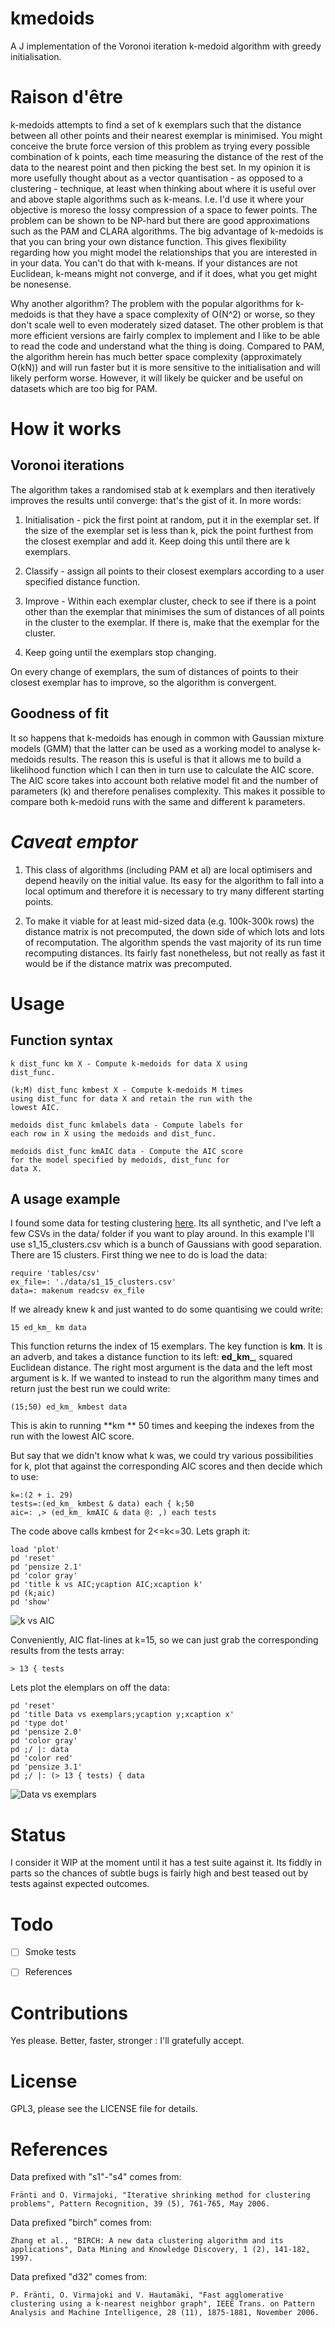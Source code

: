 # kmedoids

A J implementation of the Voronoi iteration k-medoid algorithm
with greedy initialisation.

# Raison d'être

k-medoids attempts to find a set of k exemplars such that the
distance between all other points and their nearest exemplar
is minimised. You might conceive the brute force version of
this problem as trying every possible combination of k points,
each time measuring the distance of the rest of the data to
the nearest point and then picking the best set. In my opinion
it is more usefully thought about as a vector quantisation -
as opposed to a clustering - technique, at least when thinking
about where it is useful over and above staple algorithms such
as k-means. I.e. I'd use it where your objective is moreso the
lossy compression of a space to fewer points. The problem can
be shown to be NP-hard but there are good approximations such
as the PAM and CLARA algorithms. The big advantage of k-medoids
is that you can bring your own distance function. This gives
flexibility regarding how you might model the relationships
that you are interested in in your data. You can't do that
with k-means. If your distances are not Euclidean, k-means
might not converge, and if it does, what you get might be
nonesense.

Why another algorithm? The problem with the popular algorithms
for k-medoids is that they have a space complexity of O(N^2)
or worse, so they don't scale well to even moderately sized
dataset. The other problem is that more efficient versions are
fairly complex to implement and I like to be able to read the
code and understand what the thing is doing. Compared to PAM,
the algorithm herein has much better space complexity
(approximately O(kN)) and will run faster but it is more
sensitive to the initialisation and will likely perform worse.
However, it will likely be quicker and be useful on datasets
which are too big for PAM.

# How it works

## Voronoi iterations

The algorithm takes a randomised stab at k exemplars and then
iteratively improves the results until converge: that's the
gist of it. In more words:

1. Initialisation - pick the first point at random, put it in
the exemplar set. If the size of the exemplar set is less than
k, pick the point furthest from the closest exemplar and add
it. Keep doing this until there are k exemplars.

2. Classify - assign all points to their closest exemplars
according to a user specified distance function.

3. Improve - Within each exemplar cluster, check to see if
there is a point other than the exemplar that minimises the
sum of distances of all points in the cluster to the exemplar.
If there is, make that the exemplar for the cluster.

4. Keep going until the exemplars stop changing.

On every change of exemplars, the sum of distances of points
to their closest exemplar has to improve, so the algorithm is
convergent.

## Goodness of fit

It so happens that k-medoids has enough in common with Gaussian
mixture models (GMM) that the latter can be used as a working
model to analyse k-medoids results. The reason this is useful
is that it allows me to build a likelihood function which I
can then in turn use to calculate the AIC score. The AIC score
takes into account both relative model fit and the number of
parameters (k) and therefore penalises complexity. This makes
it possible to compare both k-medoid runs with the same and
different k parameters.

# *Caveat emptor*

1. This class of algorithms (including PAM et al) are local
optimisers and depend heavily on the initial value. Its easy
for the algorithm to fall into a local optimum and therefore
it is necessary to try many different starting points.

2. To make it viable for at least mid-sized data
(e.g. 100k-300k rows) the distance matrix is not precomputed,
the down side of which lots and lots of recomputation.
The algorithm spends the vast majority of its run time
recomputing distances. Its fairly fast nonetheless, but not
really as fast it would be if the distance matrix was
precomputed.

# Usage

## Function syntax

    k dist_func km X - Compute k-medoids for data X using
    dist_func.

    (k;M) dist_func kmbest X - Compute k-medoids M times
    using dist_func for data X and retain the run with the
    lowest AIC.

    medoids dist_func kmlabels data - Compute labels for
    each row in X using the medoids and dist_func.

    medoids dist_func kmAIC data - Compute the AIC score
    for the model specified by medoids, dist_func for
    data X.

## A usage example

I found some data for testing clustering [here](http://cs.joensuu.fi/sipu/datasets/).
Its all synthetic, and I've left a few CSVs in the data/ folder
if you want to play around. In this example I'll use
s1_15_clusters.csv which is a bunch of Gaussians with good
separation. There are 15 clusters. First thing we nee to do
is load the data:

    require 'tables/csv'
    ex_file=: './data/s1_15_clusters.csv'
    data=: makenum readcsv ex_file

If we already knew k and just wanted to do some quantising
we could write:

    15 ed_km_ km data

This function returns the index of 15 exemplars. The key
function is **km**. It is an adverb, and takes a distance
function to its left: **ed_km_**, squared Euclidean distance.
The right most argument is the data and the left most
argument is k. If we wanted to instead to run the algorithm
many times and return just the best run we could write:

    (15;50) ed_km_ kmbest data

This is akin to running **km ** 50 times and keeping the
indexes from the run with the lowest AIC score.

But say that we didn't know what k was, we could try
various possibilities for k, plot that against the
corresponding AIC scores and then decide which to use:

    k=:(2 + i. 29)
    tests=:(ed_km_ kmbest & data) each { k;50
    aic=: ,> (ed_km_ kmAIC & data @: ,) each tests

The code above calls kmbest for 2<=k<=30. Lets graph it:

    load 'plot'
    pd 'reset'
    pd 'pensize 2.1'
    pd 'color gray'
    pd 'title k vs AIC;ycaption AIC;xcaption k'
    pd (k;aic)
    pd 'show'

![k vs AIC](https://github.com/emiruz/kmedoids/blob/main/img/s1_aic.png?raw=true)

Conveniently, AIC flat-lines at k=15, so we can just
grab the corresponding results from the tests array:

    > 13 { tests

Lets plot the elemplars on off the data:

    pd 'reset'
    pd 'title Data vs exemplars;ycaption y;xcaption x'
    pd 'type dot'
    pd 'pensize 2.0'
    pd 'color gray'
    pd ;/ |: data
    pd 'color red'
    pd 'pensize 3.1'
    pd ;/ |: (> 13 { tests) { data

![Data vs exemplars](https://github.com/emiruz/kmedoids/blob/main/img/s1_clusters.png?raw=true)

# Status

I consider it WIP at the moment until it has a test suite
against it. Its fiddly in parts so the chances of subtle bugs
is fairly high and best teased out by tests against expected
outcomes.

# Todo

- [ ] Smoke tests

- [ ] References

# Contributions

Yes please. Better, faster, stronger : I'll gratefully accept.

# License

GPL3, please see the LICENSE file for details.

# References

Data prefixed with "s1"-"s4" comes from:

    Fränti and O. Virmajoki, "Iterative shrinking method for clustering problems", Pattern Recognition, 39 (5), 761-765, May 2006.

Data prefixed "birch" comes from:

    Zhang et al., "BIRCH: A new data clustering algorithm and its applications", Data Mining and Knowledge Discovery, 1 (2), 141-182, 1997.

Data prefixed "d32" comes from:

    P. Fränti, O. Virmajoki and V. Hautamäki, "Fast agglomerative clustering using a k-nearest neighbor graph", IEEE Trans. on Pattern Analysis and Machine Intelligence, 28 (11), 1875-1881, November 2006.
